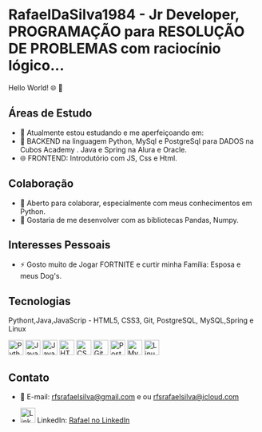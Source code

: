 # RafaelDaSilva1984 - Jr Developer, PROGRAMAÇÃO para RESOLUÇÃO DE PROBLEMAS com raciocínio lógico...

Hello World! 🌐 👋 

## Áreas de Estudo
- 🔭 Atualmente estou estudando e me aperfeiçoando em: 
- 🌱 BACKEND na linguagem Python, MySql e PostgreSql para DADOS na Cubos Academy . Java e Spring na Alura e Oracle.
- 🌐 FRONTEND: Introdutório com JS, Css e Html.

## Colaboração
- 👯 Aberto para colaborar, especialmente com meus conhecimentos em Python.
- 🤔 Gostaria de me desenvolver com as bibliotecas Pandas, Numpy.

## Interesses Pessoais
- ⚡ Gosto muito de Jogar FORTNITE e curtir minha Família: Esposa e meus Dog's.

## Tecnologias
Pythont,Java,JavaScrip - HTML5, CSS3, Git, PostgreSQL, MySQL,Spring e Linux
<p align="left">
  <img src="https://cdn.jsdelivr.net/npm/devicon@2.10.0/icons/python/python-original.svg" alt="Python" width="30" height="30"/>
  <img src="https://cdn.jsdelivr.net/npm/devicon@2.10.0/icons/javascript/javascript-original.svg" alt="JavaScript" width="30" height="30"/>
  <img src="https://cdn.jsdelivr.net/npm/devicon@2.10.0/icons/javascript/javascript-original.svg" alt="Java" width="30" height="30"/>
  <img src="https://cdn.jsdelivr.net/npm/devicon@2.10.0/icons/html5/html5-original.svg" alt="HTML5" width="30" height="30">
  <img src="https://cdn.jsdelivr.net/npm/devicon@2.10.0/icons/css3/css3-original.svg" alt="CSS3" width="30" height="30">
  <img src="https://cdn.jsdelivr.net/npm/devicon@2.10.0/icons/git/git-original.svg" alt="Git" width="30" height="30">
  <img src="https://cdn.jsdelivr.net/npm/devicon@2.10.0/icons/postgresql/postgresql-original.svg" alt="PostgreSQL" width="30" height="30">
  <img src="https://cdn.jsdelivr.net/npm/devicon@2.10.0/icons/mysql/mysql-original.svg" alt="MySQL" width="30" height="30">
  <img src="https://cdn.jsdelivr.net/npm/devicon@2.10.0/icons/linux/linux-original.svg" alt="Linux" width="30" height="30">
</p>

## Contato

- 📧 E-mail: rfsrafaelsilva@gmail.com e ou rfsrafaelsilva@icloud.com

- <img src="https://cdn1.iconfinder.com/data/icons/logotypes/32/circle-linkedin-512.png" alt="LinkedIn" width="30" height="30"/> LinkedIn: [Rafael no LinkedIn](https://www.linkedin.com/in/rafael-d-62a7a81a6/) <br>
  

  


          





          
          
